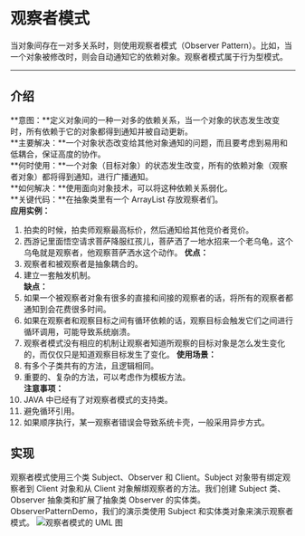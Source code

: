 # 观察者模式
当对象间存在一对多关系时，则使用观察者模式（Observer Pattern）。比如，当一个对象被修改时，则会自动通知它的依赖对象。观察者模式属于行为型模式。
******
## 介绍
**意图：**定义对象间的一种一对多的依赖关系，当一个对象的状态发生改变时，所有依赖于它的对象都得到通知并被自动更新。  
**主要解决：**一个对象状态改变给其他对象通知的问题，而且要考虑到易用和低耦合，保证高度的协作。  
**何时使用：**一个对象（目标对象）的状态发生改变，所有的依赖对象（观察者对象）都将得到通知，进行广播通知。  
**如何解决：**使用面向对象技术，可以将这种依赖关系弱化。  
**关键代码：**在抽象类里有一个 ArrayList 存放观察者们。  
**应用实例：**  
1. 拍卖的时候，拍卖师观察最高标价，然后通知给其他竞价者竞价。  
2. 西游记里面悟空请求菩萨降服红孩儿，菩萨洒了一地水招来一个老乌龟，这个乌龟就是观察者，他观察菩萨洒水这个动作。
**优点：**  
1. 观察者和被观察者是抽象耦合的。  
2. 建立一套触发机制。  
**缺点：**  
1. 如果一个被观察者对象有很多的直接和间接的观察者的话，将所有的观察者都通知到会花费很多时间。  
2. 如果在观察者和观察目标之间有循环依赖的话，观察目标会触发它们之间进行循环调用，可能导致系统崩溃。  
3. 观察者模式没有相应的机制让观察者知道所观察的目标对象是怎么发生变化的，而仅仅只是知道观察目标发生了变化。
**使用场景：**  
1. 有多个子类共有的方法，且逻辑相同。  
2. 重要的、复杂的方法，可以考虑作为模板方法。  
**注意事项：**  
1. JAVA 中已经有了对观察者模式的支持类。  
2. 避免循环引用。  
3. 如果顺序执行，某一观察者错误会导致系统卡壳，一般采用异步方式。  
## 实现
观察者模式使用三个类 Subject、Observer 和 Client。Subject 对象带有绑定观察者到 Client 对象和从 Client 对象解绑观察者的方法。我们创建 Subject 类、Observer 抽象类和扩展了抽象类 Observer 的实体类。
ObserverPatternDemo，我们的演示类使用 Subject 和实体类对象来演示观察者模式。
![观察者模式的 UML 图](http://www.runoob.com/wp-content/uploads/2014/08/observer_pattern_uml_diagram.jpg)